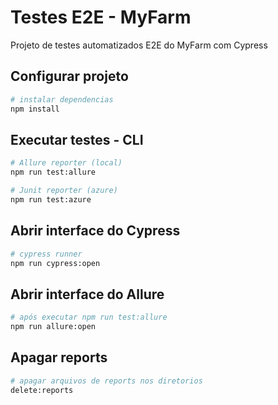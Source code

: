 # Testes E2E - MyFarm

Projeto de testes automatizados E2E do MyFarm com Cypress

## Configurar projeto

```bash
# instalar dependencias
npm install
```

## Executar testes - CLI

```bash
# Allure reporter (local)
npm run test:allure

# Junit reporter (azure)
npm run test:azure
```

## Abrir interface do Cypress

```bash
# cypress runner
npm run cypress:open
```

## Abrir interface do Allure

```bash
# após executar npm run test:allure
npm run allure:open
```

## Apagar reports

```bash
# apagar arquivos de reports nos diretorios
delete:reports
```
